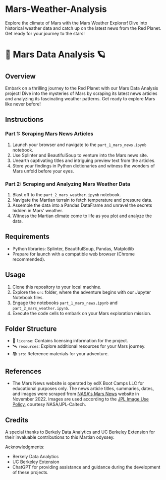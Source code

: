 # Mars-Weather-Analysis
Explore the climate of Mars with the Mars Weather Explorer! Dive into historical weather data and catch up on the latest news from the Red Planet. Get ready for your journey to the stars!

# 🚀 Mars Data Analysis 🪐

## Overview
Embark on a thrilling journey to the Red Planet with our Mars Data Analysis project! Dive into the mysteries of Mars by scraping its latest news articles and analyzing its fascinating weather patterns. Get ready to explore Mars like never before!

## Instructions
### Part 1: Scraping Mars News Articles
1. Launch your browser and navigate to the `part_1_mars_news.ipynb` notebook.
2. Use Splinter and BeautifulSoup to venture into the Mars news site.
3. Unearth captivating titles and intriguing preview text from the articles.
4. Store your findings in Python dictionaries and witness the wonders of Mars unfold before your eyes.

### Part 2: Scraping and Analyzing Mars Weather Data
1. Blast off to the `part_2_mars_weather.ipynb` notebook.
2. Navigate the Martian terrain to fetch temperature and pressure data.
3. Assemble the data into a Pandas DataFrame and unravel the secrets hidden in Mars' weather.
4. Witness the Martian climate come to life as you plot and analyze the data.

## Requirements
- Python libraries: Splinter, BeautifulSoup, Pandas, Matplotlib
- Prepare for launch with a compatible web browser (Chrome recommended).

## Usage
1. Clone this repository to your local machine.
2. Explore the `src` folder, where the adventure begins with our Jupyter Notebook files.
3. Engage the notebooks `part_1_mars_news.ipynb` and `part_2_mars_weather.ipynb`.
4. Execute the code cells to embark on your Mars exploration mission.

## Folder Structure
- 🌌 `license`: Contains licensing information for the project.
- 🛰️ `resources`: Explore additional resources for your Mars journey.
- 📚 `srs`: Reference materials for your adventure.

## References
- The Mars News website is operated by edX Boot Camps LLC for educational purposes only. The news article titles, summaries, dates, and images were scraped from [NASA's Mars News](https://mars.nasa.gov/news/) website in November 2022. Images are used according to the [JPL Image Use Policy](https://www.jpl.nasa.gov/image-policy/), courtesy NASA/JPL-Caltech.

## Credits
A special thanks to Berkely Data Analytics and UC Berkeley Extension for their invaluable contributions to this Martian odyssey.

Acknowledgments:
- Berkely Data Analytics
- UC Berkeley Extension
- ChatGPT for providing assistance and guidance during the development of these projects.

